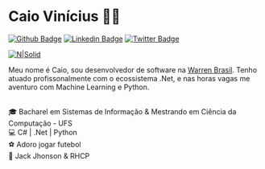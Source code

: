 # Caio Vinícius :man_technologist:

[![Github Badge](https://img.shields.io/badge/-Github-000?style=flat-square&logo=Github&logoColor=white&link=https://github.com/caiovms)](https://github.com/caiovms)
[![Linkedin Badge](https://img.shields.io/badge/-LinkedIn-blue?style=flat-square&logo=Linkedin&logoColor=white&link=https://www.linkedin.com/in/caioviniciusmenesessilva/)](https://www.linkedin.com/in/caioviniciusmenesessilva/)
[![Twitter Badge](https://img.shields.io/twitter/url?style=social&url=https%3A%2%2Fimg.shields.io%2Ftwitter%2Furl%3Fstyle%3Dsocial%26url%3Dhttps%253A%252F%252Ftwitter.com%252Fcaio_vms)](https://twitter.com/caio_vms)
<br/>

[![N|Solid](http://www.hostcgs.com.br/hostimagem/images/497octocat.png)](https://github.com/caiovms/caiovms)

Meu nome é Caio, sou desenvolvedor de software na [Warren Brasil](https://warren.com.br). Tenho atuado profissonalmente com o ecossistema .Net, e nas horas vagas me aventuro com Machine Learning e Python. 


<br/>🎓 Bacharel em Sistemas de Informação & Mestrando em Ciência da Computação - UFS
<br/>💻 C# | .Net | Python 
<br/>⚽ Adoro jogar futebol
<br/>🎵 Jack Jhonson & RHCP

